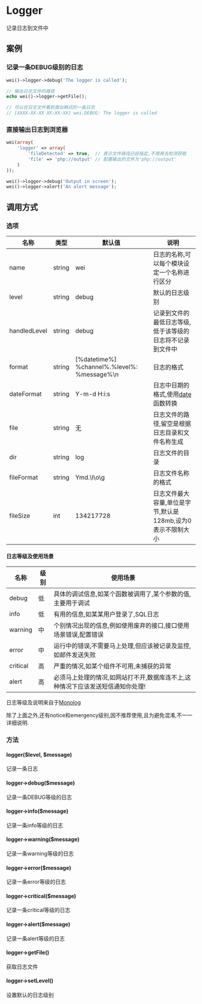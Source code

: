 Logger
======

记录日志到文件中

案例
----

### 记录一条DEBUG级别的日志

```php
wei()->logger->debug('The logger is called');

// 输出日志文件的路径
echo wei()->logger->getFile();

// 可以在日志文件看到类似格式的一条日志
// [XXXX-XX-XX XX:XX:XX] wei.DEBUG: The logger is called
```

### 直接输出日志到浏览器

```php
wei(array(
    'logger' => array(
        'fileDetected' => true,  // 表示文件路径已经指定,不用再去检测获取
        'file' => 'php://output' // 配置输出的文件为'php://output'
    )
));

wei()->logger->debug('Output in screen');
wei()->logger->alert('An alert message');
```

调用方式
--------

### 选项

名称         | 类型     | 默认值                                      | 说明
-------------|----------|---------------------------------------------|------
name         | string   | wei                                      | 日志的名称,可以每个模块设定一个名称进行区分
level        | string   | debug                                       | 默认的日志级别
handledLevel | string   | debug                                       | 记录到文件的最低日志等级,低于该等级的日志将不记录到文件中
format       | string   | [%datetime%] %channel%.%level%: %message%\n | 日志的格式
dateFormat   | string   | Y-m-d H:i:s                                 | 日志中日期的格式,使用[date](http://php.net/manual/en/function.date.php)函数转换
file         | string   | 无                                          | 日志文件的路径,留空是根据日志目录和文件名称生成
dir          | string   | log                                         | 日志文件的目录
fileFormat   | string   | Ymd.\l\o\g                                  | 日志文件名称的格式
fileSize     | int      | 134217728                                   | 日志文件最大容量,单位是字节,默认是128mb,设为0表示不限制大小

#### 日志等级及使用场景

名称      | 级别 | 使用场景
----------|------|-----------
debug     | 低   | 具体的调试信息,如某个函数被调用了,某个参数的值,主要用于调试
info      | 低   | 有用的信息,如某某用户登录了,SQL日志
warning   | 中   | 个别情况出现的信息,例如使用废弃的接口,接口使用场景错误,配置错误
error     | 中   | 运行中的错误,不需要马上处理,但应该被记录及监控,如邮件发送失败
critical  | 高   | 严重的情况,如某个组件不可用,未捕获的异常
alert     | 高   | 必须马上处理的情况,如网站打不开,数据库连不上,这种情况下应该发送短信通知你处理!

日志等级及说明来自于[Monolog](https://github.com/Seldaek/monolog) 

除了上面之外,还有notice和emergency级别,因不推荐使用,且为避免混淆,不一一详细说明.

### 方法

#### logger($level, $message)
记录一条日志

#### logger->debug($message)
记录一条DEBUG等级的日志

#### logger->info($message)
记录一条info等级的日志

#### logger->warning($message)
记录一条warning等级的日志

#### logger->error($message)
记录一条error等级的日志

#### logger->critical($message)
记录一条critical等级的日志

#### logger->alert($message)
记录一条alert等级的日志

#### logger->getFile()
获取日志文件

#### logger->setLevel()
设置默认的日志级别